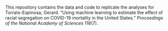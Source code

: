 This repository contains the data and code to replicate the analyses for Torrats-Espinosa, Gerard. “Using machine learning to estimate the effect of racial segregation on COVID-19 mortality in the United States.” *Proceedings of the National Academy of Sciences* 118(7).


